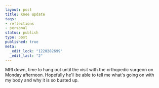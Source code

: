 ```yaml
--- 
layout: post
title: Knee update
tags: 
- reflections
- personal
status: publish
type: post
published: true
meta: 
  _edit_lock: "1220282699"
  _edit_last: "2"
---
```

MRI down, time to hang out until the visit with the orthopedic surgeon on Monday afternoon. Hopefully he'll be able to tell me what's going on with my body and why it is so busted up.
